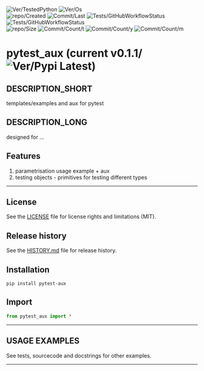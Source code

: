 ![Ver/TestedPython](https://img.shields.io/pypi/pyversions/pytest_aux)
![Ver/Os](https://img.shields.io/badge/os_development-Windows-blue)  
![repo/Created](https://img.shields.io/github/created-at/centroid457/pytest_aux)
![Commit/Last](https://img.shields.io/github/last-commit/centroid457/pytest_aux)
![Tests/GitHubWorkflowStatus](https://github.com/centroid457/pytest_aux/actions/workflows/test_linux.yml/badge.svg)
![Tests/GitHubWorkflowStatus](https://github.com/centroid457/pytest_aux/actions/workflows/test_windows.yml/badge.svg)  
![repo/Size](https://img.shields.io/github/repo-size/centroid457/pytest_aux)
![Commit/Count/t](https://img.shields.io/github/commit-activity/t/centroid457/pytest_aux)
![Commit/Count/y](https://img.shields.io/github/commit-activity/y/centroid457/pytest_aux)
![Commit/Count/m](https://img.shields.io/github/commit-activity/m/centroid457/pytest_aux)

# pytest_aux (current v0.1.1/![Ver/Pypi Latest](https://img.shields.io/pypi/v/pytest_aux?label=pypi%20latest))

## DESCRIPTION_SHORT
templates/examples and aux for pytest

## DESCRIPTION_LONG
designed for ...


## Features
1. parametrisation usage example + aux  
2. testing objects - primitives for testing different types  


********************************************************************************
## License
See the [LICENSE](LICENSE) file for license rights and limitations (MIT).


## Release history
See the [HISTORY.md](HISTORY.md) file for release history.


## Installation
```commandline
pip install pytest-aux
```


## Import
```python
from pytest_aux import *
```


********************************************************************************
## USAGE EXAMPLES
See tests, sourcecode and docstrings for other examples.  

********************************************************************************
